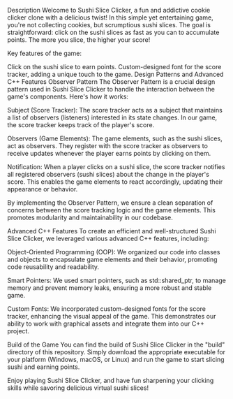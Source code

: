 Description
Welcome to Sushi Slice Clicker, a fun and addictive cookie clicker clone with a delicious twist! In this simple yet entertaining game, you're not collecting cookies, but scrumptious sushi slices. The goal is straightforward: click on the sushi slices as fast as you can to accumulate points. The more you slice, the higher your score!

Key features of the game:

Click on the sushi slice to earn points.
Custom-designed font for the score tracker, adding a unique touch to the game.
Design Patterns and Advanced C++ Features
Observer Pattern
The Observer Pattern is a crucial design pattern used in Sushi Slice Clicker to handle the interaction between the game's components. Here's how it works:

Subject (Score Tracker): The score tracker acts as a subject that maintains a list of observers (listeners) interested in its state changes. In our game, the score tracker keeps track of the player's score.

Observers (Game Elements): The game elements, such as the sushi slices, act as observers. They register with the score tracker as observers to receive updates whenever the player earns points by clicking on them.

Notification: When a player clicks on a sushi slice, the score tracker notifies all registered observers (sushi slices) about the change in the player's score. This enables the game elements to react accordingly, updating their appearance or behavior.

By implementing the Observer Pattern, we ensure a clean separation of concerns between the score tracking logic and the game elements. This promotes modularity and maintainability in our codebase.

Advanced C++ Features
To create an efficient and well-structured Sushi Slice Clicker, we leveraged various advanced C++ features, including:

Object-Oriented Programming (OOP): We organized our code into classes and objects to encapsulate game elements and their behavior, promoting code reusability and readability.

Smart Pointers: We used smart pointers, such as std::shared_ptr, to manage memory and prevent memory leaks, ensuring a more robust and stable game.

Custom Fonts: We incorporated custom-designed fonts for the score tracker, enhancing the visual appeal of the game. This demonstrates our ability to work with graphical assets and integrate them into our C++ project.

Build of the Game
You can find the build of Sushi Slice Clicker in the "build" directory of this repository. Simply download the appropriate executable for your platform (Windows, macOS, or Linux) and run the game to start slicing sushi and earning points.

Enjoy playing Sushi Slice Clicker, and have fun sharpening your clicking skills while savoring delicious virtual sushi slices!
